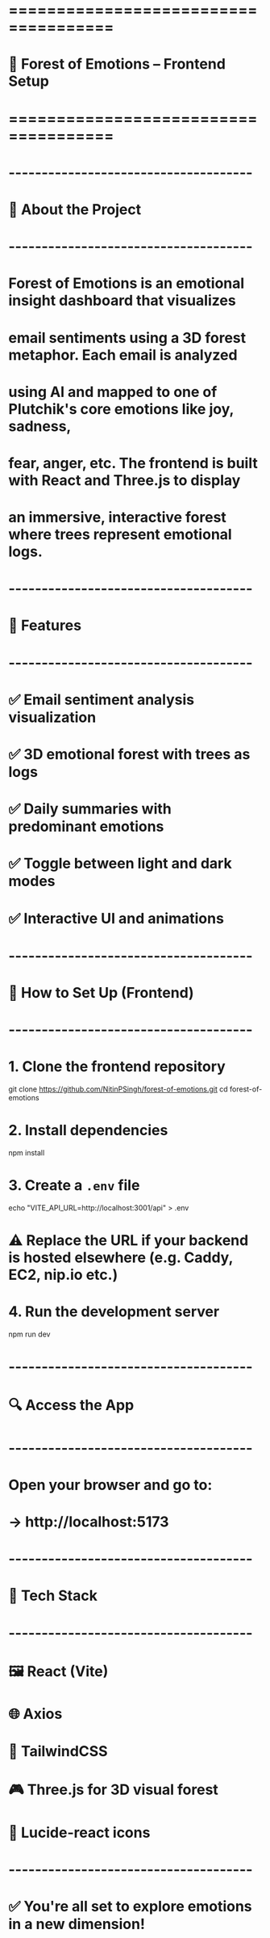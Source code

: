 # =====================================
# 🌳 Forest of Emotions – Frontend Setup
# =====================================

# -------------------------------------
# 📌 About the Project
# -------------------------------------
# Forest of Emotions is an emotional insight dashboard that visualizes 
# email sentiments using a 3D forest metaphor. Each email is analyzed 
# using AI and mapped to one of Plutchik's core emotions like joy, sadness, 
# fear, anger, etc. The frontend is built with React and Three.js to display 
# an immersive, interactive forest where trees represent emotional logs.

# -------------------------------------
# 🧾 Features
# -------------------------------------
# ✅ Email sentiment analysis visualization
# ✅ 3D emotional forest with trees as logs
# ✅ Daily summaries with predominant emotions
# ✅ Toggle between light and dark modes
# ✅ Interactive UI and animations

# -------------------------------------
# 🚀 How to Set Up (Frontend)
# -------------------------------------

# 1. Clone the frontend repository
git clone https://github.com/NitinPSingh/forest-of-emotions.git
cd forest-of-emotions

# 2. Install dependencies
npm install

# 3. Create a `.env` file
echo "VITE_API_URL=http://localhost:3001/api" > .env

# ⚠️ Replace the URL if your backend is hosted elsewhere (e.g. Caddy, EC2, nip.io etc.)

# 4. Run the development server
npm run dev

# -------------------------------------
# 🔍 Access the App
# -------------------------------------
# Open your browser and go to:
# → http://localhost:5173

# -------------------------------------
# 📁 Tech Stack
# -------------------------------------
# 🖼️ React (Vite)
# 🌐 Axios
# 🎨 TailwindCSS
# 🎮 Three.js for 3D visual forest
# 🧠 Lucide-react icons

# -------------------------------------
# ✅ You're all set to explore emotions in a new dimension!
